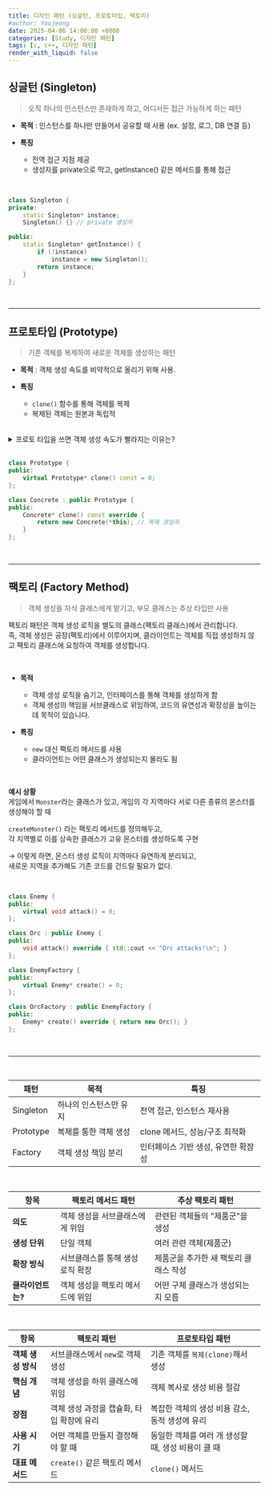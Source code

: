 ```yaml
---
title: 디자인 패턴 (싱글턴, 프로토타입, 팩토리)
#author: Yoojeong
date: 2025-04-06 14:00:00 +0800
categories: [Study, 디자인 패턴]
tags: [c, c++, 디자인 패턴]
render_with_liquid: false
---
```


## 싱글턴 (Singleton)
>오직 하나의 인스턴스만 존재하게 하고, 어디서든 접근 가능하게 하는 패턴


- **목적**
    : 인스턴스를 하나만 만들어서 공유할 때 사용 (ex. 설정, 로그, DB 연결 등)

- **특징**
    - 전역 접근 지점 제공
    - 생성자를 private으로 막고, getInstance() 같은 메서드를 통해 접근


<br>


```cpp
class Singleton {
private:
    static Singleton* instance;
    Singleton() {} // private 생성자

public:
    static Singleton* getInstance() {
        if (!instance)
            instance = new Singleton();
        return instance;
    }
};
```


<br>

---

## 프로토타입 (Prototype)
>기존 객체를 복제하여 새로운 객체를 생성하는 패턴


- **목적**
    : 객체 생성 속도를 비약적으로 올리기 위해 사용.

- **특징**
    - `clone()` 함수를 통해 객체를 복제
    - 복제된 객체는 원본과 독립적

<br>

<details>
  <summary>프로토 타입을 쓰면 객체 생성 속도가 빨라지는 이유는?</summary>
  <div style="margin-left: 1.5em;">
<p>
    프로토타입을 하더라도 클론하게 되면 new를 하는 것이다. new속도와 비교하는 것은 의미 없다.
</p>

<p>
    플레이팹, AWS, Gamebase, 뒤끝 등 여러 서버 엔진이 있다.
</p>

<p>
    모든 스테이터스에 대한 정보는 서버가 관리한다. 몬스터끼리의 충돌을 구현한다는 것도 서버 안에서 로직이 돌아가는 경우가 많다. 
</p>

<p>
    우리는 보스라는 몬스터를 생성 할 때 스테이터스를 서버로부터 받아온다. 이는 마치 파일 입출력처럼 느리다. 몬스터를 하나 생성할 때 마다 서버로부터 정보를 가져오게 된다면…엄청 느려진다. 그래서 서버로부터 정보를 받아오는 작업을 로딩에서 해주자. 원형만 따라락 받아놓으면 서버와의 통신은 더 이상 필요하지 않다. 서버로부터 받아온 데이터를 단순한 복사를 통해 몬스터들을 만들어준다. 훨씬 더 빠르게 생성할 수 있게 된다. 
</p>

<p>
    특정 객체를 생성할 때 이 객체의 정보가 서버, 또는 파일 입출력을 통해서 이루어져야 한다면 인게임 내에서 런타임에서 하기에는 느려진다. 필요한 패킷 통신이 필요하면 원형을 미리 만들어 두고, 복제해서 만드는 게 훨씬 빨라질 것이다. 
</p>
    이 객체를 만들 때 생각보다 오래 시간이 필요하다. 이유는 서버간의 통신같은게 필요해서 오래 걸리는 것이라고 생각해 볼 수 있다?

<p>
    실제 게임을 만들 땐 시연회때 처럼 보스의 이니셜라이즈에 스테이터스 넣어줘야지~하지 않는다.
</p>

<p>
    서버로부터 정보를 받아와야 하는 상황에서 프로토타입을 사용 했을 때 속도가 빨라지는 효과가 있다.

</p>

  </div>
</details>


<br>

```cpp
class Prototype {
public:
    virtual Prototype* clone() const = 0;
};

class Concrete : public Prototype {
public:
    Concrete* clone() const override {
        return new Concrete(*this); // 복제 생성자
    }
};
```


<br>

---

## 팩토리 (Factory Method)
>객체 생성을 자식 클래스에게 맡기고, 부모 클래스는 추상 타입만 사용


팩토리 패턴은 객체 생성 로직을 별도의 클래스(팩토리 클래스)에서 관리합니다.  
즉, 객체 생성은 공장(팩토리)에서 이루어지며, 클라이언트는 객체를 직접 생성하지 않고 팩토리 클래스에 요청하여 객체를 생성합니다.


<br>

- **목적**
    - 객체 생성 로직을 숨기고, 인터페이스를 통해 객체를 생성하게 함
    - 객체 생성의 책임을 서브클래스로 위임하여, 코드의 유연성과 확장성을 높이는 데 목적이 있습니다.

- **특징**
    - `new` 대신 팩토리 메서드를 사용
    - 클라이언트는 어떤 클래스가 생성되는지 몰라도 됨

<br>

**예시 상황**  
게임에서 `Monster`라는 클래스가 있고, 게임의 각 지역마다 서로 다른 종류의 몬스터를 생성해야 할 때  

`createMonster()` 라는 팩토리 메서드를 정의해두고,  
각 지역별로 이를 상속한 클래스가 고유 몬스터를 생성하도록 구현  

→ 이렇게 하면, 몬스터 생성 로직이 지역마다 유연하게 분리되고,  
새로운 지역을 추가해도 기존 코드를 건드릴 필요가 없다.


<br>

```cpp
class Enemy {
public:
    virtual void attack() = 0;
};

class Orc : public Enemy {
public:
    void attack() override { std::cout << "Orc attacks!\n"; }
};

class EnemyFactory {
public:
    virtual Enemy* create() = 0;
};

class OrcFactory : public EnemyFactory {
public:
    Enemy* create() override { return new Orc(); }
};
```


<br>

---

<br>

| 패턴       | 목적                                 | 특징                                  |
|------------|--------------------------------------|----------------------------------------|
| Singleton  | 하나의 인스턴스만 유지              | 전역 접근, 인스턴스 재사용            |
| Prototype  | 복제를 통한 객체 생성               | clone 메서드, 성능/구조 최적화        |
| Factory    | 객체 생성 책임 분리                 | 인터페이스 기반 생성, 유연한 확장성   |


<br>

| 항목 | 팩토리 메서드 패턴 | 추상 팩토리 패턴 |
|------|------------------|----------------|
| **의도** | 객체 생성을 서브클래스에게 위임 | 관련된 객체들의 "제품군"을 생성 |
| **생성 단위** | 단일 객체 | 여러 관련 객체(제품군) |
| **확장 방식** | 서브클래스를 통해 생성 로직 확장 | 제품군을 추가한 새 팩토리 클래스 작성 |
| **클라이언트는?** | 객체 생성을 팩토리 메서드에 위임 | 어떤 구체 클래스가 생성되는지 모름 |

<br>

| 항목 | **팩토리 패턴** | **프로토타입 패턴** |
|------|------------------|---------------------|
| **객체 생성 방식** | 서브클래스에서 `new`로 객체 생성 | 기존 객체를 `복제(clone)`해서 생성 |
| **핵심 개념** | 객체 생성을 하위 클래스에 위임 | 객체 복사로 생성 비용 절감 |
| **장점** | 객체 생성 과정을 캡슐화, 타입 확장에 유리 | 복잡한 객체의 생성 비용 감소, 동적 생성에 유리 |
| **사용 시기** | 어떤 객체를 만들지 결정해야 할 때 | 동일한 객체를 여러 개 생성할 때, 생성 비용이 클 때 |
| **대표 메서드** | `create()` 같은 팩토리 메서드 | `clone()` 메서드 |